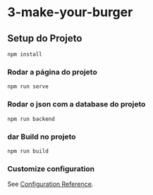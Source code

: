 # 3-make-your-burger

## Setup do Projeto
```
npm install
```

### Rodar a página do projeto
```
npm run serve
```
### Rodar o json com a database do projeto
```
npm run backend
```

### dar Build no projeto
```
npm run build
```

### Customize configuration
See [Configuration Reference](https://cli.vuejs.org/config/).
